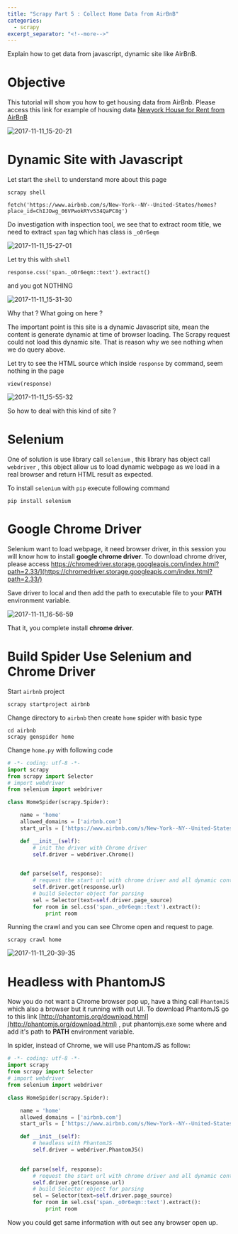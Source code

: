 ```yaml
---
title: "Scrapy Part 5 : Collect Home Data from AirBnB"
categories:
  - scrapy
excerpt_separator: "<!--more-->"
---
```



Explain how to get data from javascript, dynamic site like AirBnB.

<!--more-->

# Objective

This tutorial will show you how to get housing data from AirBnb. Please access this link for example of housing data [Newyork House for Rent from AirBnB](https://www.airbnb.com/s/New-York--NY--United-States/homes?place_id=ChIJOwg_06VPwokRYv534QaPC8g)

![2017-11-11_15-20-21](/assets\images\2017-11-11_15-20-21.jpg)

# Dynamic Site with Javascript

Let start the `shell` to understand more about this page

```shell
scrapy shell
```

```
fetch('https://www.airbnb.com/s/New-York--NY--United-States/homes?place_id=ChIJOwg_06VPwokRYv534QaPC8g')
```

Do investigation with inspection tool, we see that to extract room title, we need to extract `span` tag which has class is `_o0r6eqm` 

![2017-11-11_15-27-01](/assets\images\2017-11-11_15-27-01.jpg)

Let try this with `shell`

```shell
response.css('span._o0r6eqm::text').extract()
```

and you got NOTHING

![2017-11-11_15-31-30](/assets\images\2017-11-11_15-31-30.jpg)

Why that ?  What going on here ?

The important point is this site is a dynamic Javascript site, mean the content is generate dynamic at time of browser loading. The Scrapy request could not load this dynamic site. That is reason why we see nothing when we do query above.

Let try to see the HTML source which inside `response`  by command, seem nothing in the page

```shell
view(response)
```

![2017-11-11_15-55-32](/assets\images\2017-11-11_15-55-32.jpg)

So how to deal with this kind of site ?

# Selenium

One of solution is use library call `selenium` , this library has object call `webdriver` , this object allow us to load dynamic webpage as we load in a real browser and return HTML result as expected.

To install `selenium` with `pip` execute following command

```shell
pip install selenium
```

# Google Chrome Driver

Selenium want to load webpage, it need browser driver, in this session you will know how to install **google chrome driver**. To download chrome driver, please access https://chromedriver.storage.googleapis.com/index.html?path=2.33/](https://chromedriver.storage.googleapis.com/index.html?path=2.33/)

Save driver to local and then add the path to executable file to your **PATH** environment variable.

![2017-11-11_16-56-59](/assets\images\2017-11-11_16-56-59.jpg)

That it, you complete install **chrome driver**.

# Build Spider Use Selenium and Chrome Driver

Start `airbnb` project

```shell
scrapy startproject airbnb
```

Change directory to `airbnb` then create `home` spider with basic type

```shell
cd airbnb
scrapy genspider home
```

Change `home.py` with following code

```python
# -*- coding: utf-8 -*-
import scrapy
from scrapy import Selector
# import webdriver
from selenium import webdriver

class HomeSpider(scrapy.Spider):

    name = 'home'
    allowed_domains = ['airbnb.com']
    start_urls = ['https://www.airbnb.com/s/New-York--NY--United-States/homes?place_id=ChIJOwg_06VPwokRYv534QaPC8g&refinement_path=%2Fhomes&allow_override%5B%5D=&s_tag=pOehHfZr']

    def __init__(self):
        # init the driver with Chrome driver
        self.driver = webdriver.Chrome()
        

    def parse(self, response):
        # request the start url with chrome driver and all dynamic content is generate
        self.driver.get(response.url)
        # build Selector object for parsing
        sel = Selector(text=self.driver.page_source)
        for room in sel.css('span._o0r6eqm::text').extract(): 
        	print room
```



Running the crawl and you can see Chrome open and request to page.

```shell
scrapy crawl home
```

![2017-11-11_20-39-35](/assets\images\2017-11-11_20-39-35.jpg)



# Headless with PhantomJS

Now you do not want a Chrome browser pop up, have a thing call `PhantomJS` which also a browser but it running with out UI. To download PhantomJS go to this link [http://phantomjs.org/download.html](http://phantomjs.org/download.html) , put phantomjs.exe some where and add it's path to **PATH** environment variable.

In spider, instead of Chrome, we will use PhantomJS as follow:

```python
# -*- coding: utf-8 -*-
import scrapy
from scrapy import Selector
# import webdriver
from selenium import webdriver

class HomeSpider(scrapy.Spider):

    name = 'home'
    allowed_domains = ['airbnb.com']
    start_urls = ['https://www.airbnb.com/s/New-York--NY--United-States/homes?place_id=ChIJOwg_06VPwokRYv534QaPC8g&refinement_path=%2Fhomes&allow_override%5B%5D=&s_tag=pOehHfZr']

    def __init__(self):
        # headless with PhantomJS
        self.driver = webdriver.PhantomJS()
        

    def parse(self, response):
        # request the start url with chrome driver and all dynamic content is generate
        self.driver.get(response.url)
        # build Selector object for parsing
        sel = Selector(text=self.driver.page_source)
        for room in sel.css('span._o0r6eqm::text').extract(): 
        	print room
```

Now you could get same information with out see any browser open up.